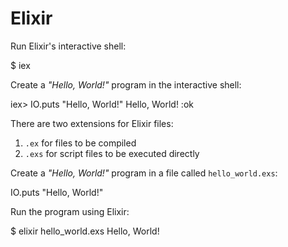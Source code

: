 # Elixir

Run Elixir's interactive shell:

  $ iex

Create a _"Hello, World!"_ program in the interactive shell:

  iex> IO.puts "Hello, World!"
  Hello, World!
  :ok

There are two extensions for Elixir files:

1. `.ex` for files to be compiled
2. `.exs` for script files to be executed directly

Create a _"Hello, World!"_ program in a file called `hello_world.exs`:

  IO.puts "Hello, World!"

Run the program using Elixir:

  $ elixir hello_world.exs
  Hello, World!
